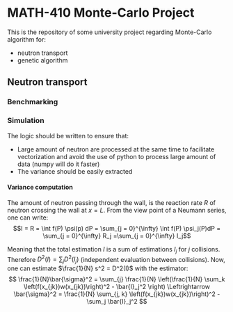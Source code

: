 # MATH-410 Monte-Carlo Project
This is the repository of some university project regarding Monte-Carlo algorithm for:
- neutron transport
- genetic algorithm

## Neutron transport

### Benchmarking


### Simulation
The logic should be written to ensure that:
- Large amount of neutron are processed at the same time to facilitate vectorization and avoid the use of python
to process large amount of data (numpy will do it faster)
- The variance should be easily extracted

#### Variance computation
The amount of neutron passing through the wall, is the reaction rate $R$ of neutron crossing the wall at $x=L$. 
From the view point of a Neumann series, one can write:
$$I = R = \int f(P) \psi(p) dP = \sum_{j = 0}^{\infty} \int f(P) \psi_j(P)dP 
= \sum_{j = 0}^{\infty} R_j =\sum_{j = 0}^{\infty} I_j$$

Meaning that the total estimation $I$ is a sum of estimations $I_j$ for $j$ collisions. Therefore 
$D^2(I) = \sum_j D^2(I_j)$ (independent evaluation between collisions). Now, one can estimate $\frac{1}{N} s^2 = D^2(I)$
with the estimator:
$$ \frac{1}{N}\bar{\sigma}^2  =
\sum_{j} \frac{1}{N} \left(\frac{1}{N} \sum_k \left(f(x_{jk})w(x_{jk})\right)^2 - \bar{I}_j^2 \right)
\Leftrightarrow \bar{\sigma}^2 = \frac{1}{N} \sum_{j, k} \left(f(x_{jk})w(x_{jk})\right)^2 - \sum_j \bar{I}_j^2 $$